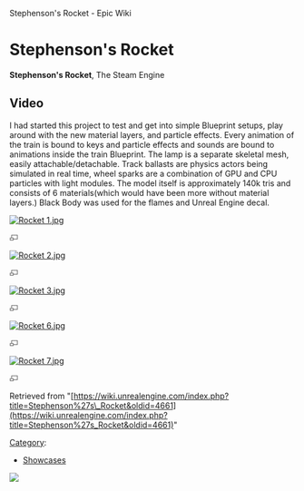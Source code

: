 Stephenson's Rocket - Epic Wiki                    

Stephenson's Rocket
===================

**Stephenson's Rocket**, The Steam Engine

Video
-----

  
I had started this project to test and get into simple Blueprint setups, play around with the new material layers, and particle effects. Every animation of the train is bound to keys and particle effects and sounds are bound to animations inside the train Blueprint. The lamp is a separate skeletal mesh, easily attachable/detachable. Track ballasts are physics actors being simulated in real time, wheel sparks are a combination of GPU and CPU particles with light modules. The model itself is approximately 140k tris and consists of 6 materials(which would have been more without material layers.) Black Body was used for the flames and Unreal Engine decal.

  

[![Rocket 1.jpg](https://d3ar1piqh1oeli.cloudfront.net/c/c3/Rocket_1.jpg/940px-Rocket_1.jpg)](/File:Rocket_1.jpg)

[![](/skins/common/images/magnify-clip.png)](/File:Rocket_1.jpg "Enlarge")

[![Rocket 2.jpg](https://d3ar1piqh1oeli.cloudfront.net/a/ac/Rocket_2.jpg/940px-Rocket_2.jpg)](/File:Rocket_2.jpg)

[![](/skins/common/images/magnify-clip.png)](/File:Rocket_2.jpg "Enlarge")

[![Rocket 3.jpg](https://d3ar1piqh1oeli.cloudfront.net/6/67/Rocket_3.jpg/940px-Rocket_3.jpg)](/File:Rocket_3.jpg)

[![](/skins/common/images/magnify-clip.png)](/File:Rocket_3.jpg "Enlarge")

[![Rocket 6.jpg](https://d3ar1piqh1oeli.cloudfront.net/1/19/Rocket_6.jpg/940px-Rocket_6.jpg)](/File:Rocket_6.jpg)

[![](/skins/common/images/magnify-clip.png)](/File:Rocket_6.jpg "Enlarge")

[![Rocket 7.jpg](https://d3ar1piqh1oeli.cloudfront.net/8/88/Rocket_7.jpg/940px-Rocket_7.jpg)](/File:Rocket_7.jpg)

[![](/skins/common/images/magnify-clip.png)](/File:Rocket_7.jpg "Enlarge")

Retrieved from "[https://wiki.unrealengine.com/index.php?title=Stephenson%27s\_Rocket&oldid=4661](https://wiki.unrealengine.com/index.php?title=Stephenson%27s_Rocket&oldid=4661)"

[Category](/Special:Categories "Special:Categories"):

*   [Showcases](/Category:Showcases "Category:Showcases")

  ![](https://tracking.unrealengine.com/track.png)